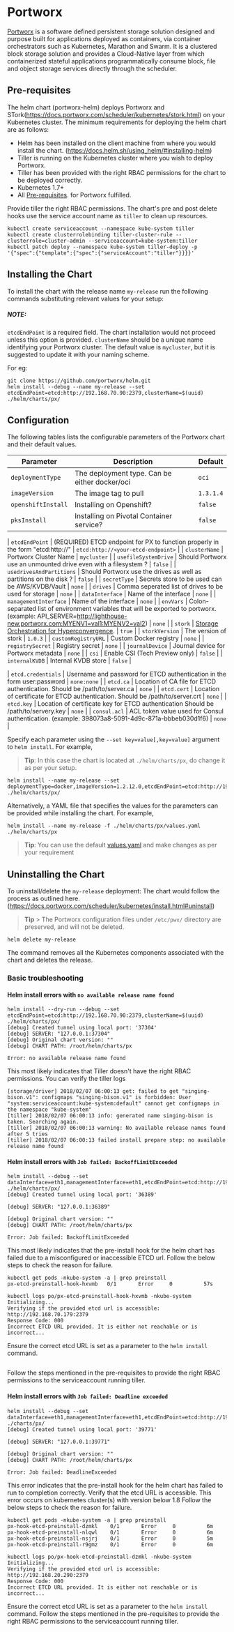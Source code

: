 # Portworx

[Portworx](https://portworx.com/) is a software defined persistent storage solution designed and purpose built for applications deployed as containers, via container orchestrators such as Kubernetes, Marathon and Swarm. It is a clustered block storage solution and provides a Cloud-Native layer from which containerized stateful applications programmatically consume block, file and object storage services directly through the scheduler.

## Pre-requisites
The helm chart (portworx-helm) deploys Portworx and STork(https://docs.portworx.com/scheduler/kubernetes/stork.html) on your Kubernetes cluster. The minimum requirements for deploying the helm chart are as follows:

- Helm has been installed on the client machine from where you would install the chart. (https://docs.helm.sh/using_helm/#installing-helm)
- Tiller is running on the Kubernetes cluster where you wish to deploy Portworx. 
- Tiller has been provided with the right RBAC permissions for the chart to be deployed correctly. 
- Kubernetes 1.7+
- All [Pre-requisites](https://docs.portworx.com/#minimum-requirements). for Portworx fulfilled. 

Provide tiller the right RBAC permissions. The chart's pre and post delete hooks use the service account name as `tiller` to clean up resources.
```
kubectl create serviceaccount --namespace kube-system tiller
kubectl create clusterrolebinding tiller-cluster-rule --clusterrole=cluster-admin --serviceaccount=kube-system:tiller
kubectl patch deploy --namespace kube-system tiller-deploy -p '{"spec":{"template":{"spec":{"serviceAccount":"tiller"}}}}'
```

## Installing the Chart

To install the chart with the release name `my-release` run the following commands substituting relevant values for your setup:

##### NOTE: 
`etcdEndPoint` is a required field. The chart installation would not proceed unless this option is provided.
`clusterName` should be a unique name identifying your Portworx cluster. The default value is `mycluster`, but it is suggested to update it with your naming scheme.  

For eg: 
```
git clone https://github.com/portworx/helm.git
helm install --debug --name my-release --set etcdEndPoint=etcd:http://192.168.70.90:2379,clusterName=$(uuid) ./helm/charts/px/
```

## Configuration

The following tables lists the configurable parameters of the Portworx chart and their default values.

|             Parameter       |            Description             |                    Default                |
|-----------------------------|------------------------------------|-------------------------------------------|
| `deploymentType`            | The deployment type. Can be either docker/oci   | `oci`                 |
| `imageVersion`              | The image tag to pull              | `1.3.1.4`                                  |
| `openshiftInstall`               | Installing on Openshift? | `false`                               |
| `pksInstall`               | Installing on Pivotal Container service? | `false`                               |

| `etcdEndPoint`          | (REQUIRED) ETCD endpoint for PX to function properly in the form "etcd:http://<your-etcd-endpoint>" | `etcd:http://<your-etcd-endpoint>`                    |
| `clusterName`           | Portworx Cluster Name  | `mycluster`                                     |
| `usefileSystemDrive`      | Should Portworx use an unmounted drive even with a filesystem ? | `false`                |
| `usedrivesAndPartitions`  | Should Portworx use the drives as well as partitions on the disk ? | `false`             | 
| `secretType`      | Secrets store to be used can be AWS/KVDB/Vault          | `none`                                    |
| `drives` | Comma seperated list of drives to be used for storage           | `none`                                   |
| `dataInterface`   | Name of the interface <ethX>             | `none`                                   |
| `managementInterface`   | Name of the interface <ethX>             | `none`                                   |
| `envVars`  | Colon-separated list of environment variables that will be exported to portworx. (example: API_SERVER=http://lighthouse-new.portworx.com:MYENV1=val1:MYENV2=val2) | `none`                                    |
| `stork`    | [Storage Orchestration for Hyperconvergence](https://github.com/libopenstorage/stork).     | `true`       |
| `storkVersion`    | The version of stork     | `1.0.3`       |
| `customRegistryURL`    | Custom Docker registry     | `none`       |
| `registrySecret`   | Registry secret  | `none` |
| `journalDevice`    | Journal device for Portworx metadata     | `none`       |
| `csi`              | Enable CSI (Tech Preview only)           | `false`      |
| `internalKVDB`              | Internal KVDB store           | `false`      |

| `etcd.credentials`  | Username and password for ETCD authentication in the form user:password | `none:none`                                    |
| `etcd.ca`  | Location of CA file for ETCD authentication. Should be /path/to/server.ca | `none`                                    |
| `etcd.cert`  | Location of certificate for ETCD authentication. Should be /path/to/server.crt | `none`                                    |
| `etcd.key`  | Location of certificate key for ETCD authentication Should be /path/to/servery.key | `none`                                    |
| `consul.acl`  | ACL token value used for Consul authentication. (example: 398073a8-5091-4d9c-871a-bbbeb030d1f6) | `none`                                    |


Specify each parameter using the `--set key=value[,key=value]` argument to `helm install`. For example,

> **Tip**: In this case the chart is located at `./helm/charts/px`, do change it as per your setup. 
```
helm install --name my-release --set deploymentType=docker,imageVersion=1.2.12.0,etcdEndPoint=etcd:http://192.168.70.90:2379 ./helm/charts/px/
```

Alternatively, a YAML file that specifies the values for the parameters can be provided while installing the chart. For example,
```
helm install --name my-release -f ./helm/charts/px/values.yaml ./helm/charts/px
```
> **Tip**: You can use the default [values.yaml](values.yaml) and make changes as per your requirement

## Uninstalling the Chart

To uninstall/delete the `my-release` deployment:
The chart would follow the process as outlined here. (https://docs.portworx.com/scheduler/kubernetes/install.html#uninstall)

> **Tip** > The Portworx configuration files under `/etc/pwx/` directory are preserved, and will not be deleted.

```
helm delete my-release
```
The command removes all the Kubernetes components associated with the chart and deletes the release.

### Basic troubleshooting

#### Helm install errors with `no available release name found`

``` 
helm install --dry-run --debug --set etcdEndPoint=etcd:http://192.168.70.90:2379,clusterName=$(uuid) ./helm/charts/px/
[debug] Created tunnel using local port: '37304'
[debug] SERVER: "127.0.0.1:37304"
[debug] Original chart version: ""
[debug] CHART PATH: /root/helm/charts/px

Error: no available release name found
```
This most likely indicates that Tiller doesn't have the right RBAC permissions.
You can verify the tiller logs 
```
[storage/driver] 2018/02/07 06:00:13 get: failed to get "singing-bison.v1": configmaps "singing-bison.v1" is forbidden: User "system:serviceaccount:kube-system:default" cannot get configmaps in the namespace "kube-system"
[tiller] 2018/02/07 06:00:13 info: generated name singing-bison is taken. Searching again.
[tiller] 2018/02/07 06:00:13 warning: No available release names found after 5 tries
[tiller] 2018/02/07 06:00:13 failed install prepare step: no available release name found
```

#### Helm install errors with  `Job failed: BackoffLimitExceeded`

```
helm install --debug --set dataInterface=eth1,managementInterface=eth1,etcdEndPoint=etcd:http://192.168.70.179:2379,clusterName=$(uuid) ./helm/charts/px/
[debug] Created tunnel using local port: '36389'

[debug] SERVER: "127.0.0.1:36389"

[debug] Original chart version: ""
[debug] CHART PATH: /root/helm/charts/px

Error: Job failed: BackoffLimitExceeded
```
This most likely indicates that the pre-install hook for the helm chart has failed due to a misconfigured or inaccessible ETCD url. 
Follow the below steps to check the reason for failure. 

```
kubectl get pods -nkube-system -a | grep preinstall
px-etcd-preinstall-hook-hxvmb   0/1       Error     0          57s

kubectl logs po/px-etcd-preinstall-hook-hxvmb -nkube-system
Initializing...
Verifying if the provided etcd url is accessible: http://192.168.70.179:2379
Response Code: 000
Incorrect ETCD URL provided. It is either not reachable or is incorrect...

```
Ensure the correct etcd URL is set as a parameter to the `helm install` command. 
```

```
Follow the steps mentioned in the pre-requisites to provide the right RBAC permissions to the serviceaccount running tiller. 

#### Helm install errors with `Job failed: Deadline exceeded`

```
helm install --debug --set dataInterface=eth1,managementInterface=eth1,etcdEndPoint=etcd:http://192.168.20.290:2379,clusterName=$(uuid) ./charts/px/
[debug] Created tunnel using local port: '39771'

[debug] SERVER: "127.0.0.1:39771"

[debug] Original chart version: ""
[debug] CHART PATH: /root/helm/charts/px

Error: Job failed: DeadlineExceeded
```
This error indicates that the pre-install hook for the helm chart has failed to run to completion correctly. Verify that the etcd URL is accessible. This error occurs on kubernetes cluster(s) with version below 1.8 
Follow the below steps to check the reason for failure. 

```
kubectl get pods -nkube-system -a | grep preinstall
px-hook-etcd-preinstall-dzmkl    0/1       Error     0          6m
px-hook-etcd-preinstall-nlqwl    0/1       Error     0          6m
px-hook-etcd-preinstall-nsjrj    0/1       Error     0          5m
px-hook-etcd-preinstall-r9gmz    0/1       Error     0          6m

kubectl logs po/px-hook-etcd-preinstall-dzmkl -nkube-system
Initializing...
Verifying if the provided etcd url is accessible: http://192.168.20.290:2379
Response Code: 000
Incorrect ETCD URL provided. It is either not reachable or is incorrect...
```
Ensure the correct etcd URL is set as a parameter to the `helm install` command. 
Follow the steps mentioned in the pre-requisites to provide the right RBAC permissions to the serviceaccount running tiller. 
